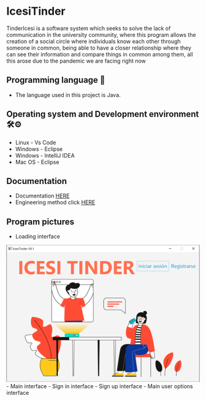 # IcesiTinder

TinderIcesi is a software system which seeks to solve the lack of communication in the university community, where this program allows the creation of a social circle where individuals know each other through someone in common, being able to have a closer relationship where they can see their information and compare things in common among them, all this arose due to the pandemic we are facing right now

## Programming language 🔧
- The language used in this project is Java. 

## Operating system and Development environment 🛠️⚙️
- Linux - Vs Code
- Windows - Eclipse
- Windows - IntelliJ IDEA
- Mac OS - Eclipse

## Documentation

- Documentation [HERE](https://github.com/Dannasofiagarcia/IcesiTinder/docs/DOCUMENTACION)
- Engineering method click [HERE](https://github.com/Dannasofiagarcia/IcesiTinder/docs/Metodo_ingenieria)

## Program pictures

- Loading interface 
<img src="src/view/s1.png" width = 600>
- Main interface 
- Sign in interface
- Sign up interface
- Main user options interface
